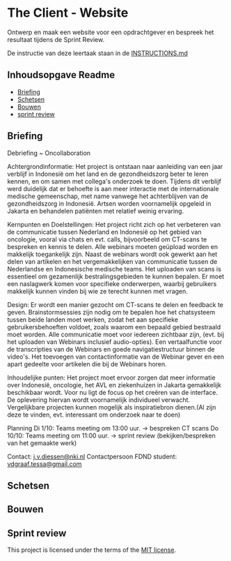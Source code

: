 # The Client - Website

Ontwerp en maak een website voor een opdrachtgever en bespreek het resultaat tijdens de Sprint Review.

De instructie van deze leertaak staan in de [INSTRUCTIONS.md](https://github.com/fdnd-task/the-client-website/blob/main/docs/INSTRUCTIONS.md)



## Inhoudsopgave Readme

  * [Briefing](#briefing)
  * [Schetsen](#schetsen)
  * [Bouwen](#bouwen)
  * [sprint review](#sprintreview)

## Briefing
Debriefing ~ Oncollaboration

Achtergrondinformatie:
Het project is ontstaan naar aanleiding van een jaar verblijf in Indonesië om het land en de gezondheidszorg beter te leren kennen, en om samen met collega's onderzoek te doen. Tijdens dit verblijf werd duidelijk dat er behoefte is aan meer interactie met de internationale medische gemeenschap, met name vanwege het achterblijven van de gezondheidszorg in Indonesië. Artsen worden voornamelijk opgeleid in Jakarta en behandelen patiënten met relatief weinig ervaring.

Kernpunten en Doelstellingen:
Het project richt zich op het verbeteren van de communicatie tussen Nederland en Indonesië op het gebied van oncologie, vooral via chats en evt. calls, bijvoorbeeld om CT-scans te bespreken en kennis te delen.
Alle webinars moeten geüpload worden en makkelijk toegankelijk zijn. 
Naast de webinars wordt ook gewerkt aan het delen van artikelen en het vergemakkelijken van communicatie tussen de Nederlandse en Indonesische medische teams. Het uploaden van scans is essentieel om gezamenlijk bestralingsgebieden te kunnen bepalen.
Er moet een naslagwerk komen voor specifieke onderwerpen, waarbij gebruikers makkelijk kunnen vinden bij wie ze terecht kunnen met vragen.

Design:
Er wordt een manier gezocht om CT-scans te delen en feedback te geven.
Brainstormsessies zijn nodig om te bepalen hoe het chatsysteem tussen beide landen moet werken, zodat het aan specifieke gebruikersbehoeften voldoet, zoals waarom een bepaald gebied bestraald moet worden.
Alle communicatie moet voor iedereen zichtbaar zijn, (evt. bij het uploaden van Webinars inclusief audio-opties).
Een vertaalfunctie voor de transcripties van de Webinars en goede navigatiestructuur binnen de video's.
Het toevoegen van contactinformatie van de Webinar gever en een apart gedeelte voor artikelen die bij de Webinars horen.


Inhoudelijke punten:
Het project moet ervoor zorgen dat meer informatie over Indonesië, oncologie, het AVL en ziekenhuizen in Jakarta gemakkelijk beschikbaar wordt.
Voor nu ligt de focus op het creëren van de interface. De oplevering hiervan wordt voornamelijk individueel verwacht. 
Vergelijkbare projecten kunnen mogelijk als inspiratiebron dienen.(Al zijn deze te vinden, evt. interessant om onderzoek naar te doen)

Planning
Di 1/10: Teams meeting om 13:00 uur. -> bespreken CT scans
Do 10/10: Teams meeting om 11:00 uur. -> sprint review (bekijken/bespreken van het gemaakte werk)

 Contact: j.v.diessen@nki.nl
Contactpersoon FDND student: vdgraaf.tessa@gmail.com




## Schetsen
<!-- Bij Kenmerken staat welke technieken zijn gebruikt en hoe. Wat is de HTML structuur? Wat zijn de belangrijkste dingen in CSS? Wat is er met Javascript gedaan en hoe? Misschien heb je een framwork of library gebruikt? -->

## Bouwen


## Sprint review

This project is licensed under the terms of the [MIT license](./LICENSE).
